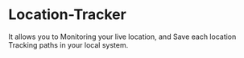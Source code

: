 # Location-Tracker
It allows you to Monitoring your live location, and Save each location Tracking paths in your local system.
